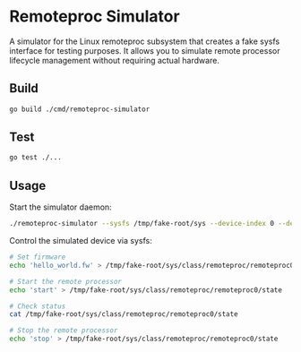 # Remoteproc Simulator

A simulator for the Linux remoteproc subsystem that creates a fake sysfs interface for testing purposes. It allows you to simulate remote processor lifecycle management without requiring actual hardware.

## Build

```bash
go build ./cmd/remoteproc-simulator
```

## Test

```bash
go test ./...
```

## Usage

Start the simulator daemon:

```bash
./remoteproc-simulator --sysfs /tmp/fake-root/sys --device-index 0 --device-name dsp0
```

Control the simulated device via sysfs:

```bash
# Set firmware
echo 'hello_world.fw' > /tmp/fake-root/sys/class/remoteproc/remoteproc0/firmware

# Start the remote processor
echo 'start' > /tmp/fake-root/sys/class/remoteproc/remoteproc0/state

# Check status
cat /tmp/fake-root/sys/class/remoteproc/remoteproc0/state

# Stop the remote processor
echo 'stop' > /tmp/fake-root/sys/class/remoteproc/remoteproc0/state
```
